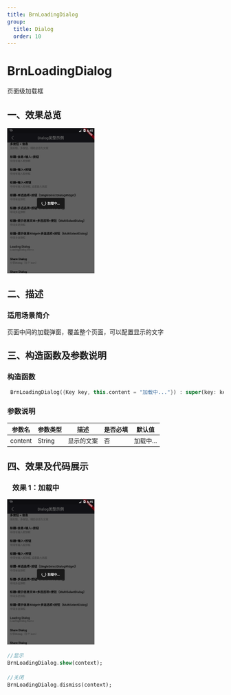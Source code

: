 ```yaml
---
title: BrnLoadingDialog
group:
  title: Dialog
  order: 10
---
```


# BrnLoadingDialog

页面级加载框

## 一、效果总览

<img src="./img/BrnLoadingDialogIntro.png" style="zoom: 33%;" />

## 二、描述

### 适用场景简介

页面中间的加载弹窗，覆盖整个页面，可以配置显示的文字

## 三、构造函数及参数说明

### 构造函数

```dart
 BrnLoadingDialog({Key key, this.content = "加载中..."}) : super(key: key);
```

### 参数说明

| **参数名** | **参数类型** | **描述**   | **是否必填** | **默认值** |
| ---------- | ------------ | ---------- | ------------ | ---------- |
| content    | String       | 显示的文案 | 否           | 加载中...  |

## 四、效果及代码展示

###   效果 1：加载中

<img src="./img/BrnLoadingDialogIntro.png" style="zoom: 33%;" />

```dart
//显示
BrnLoadingDialog.show(context);

//关闭
BrnLoadingDialog.dismiss(context);
```

